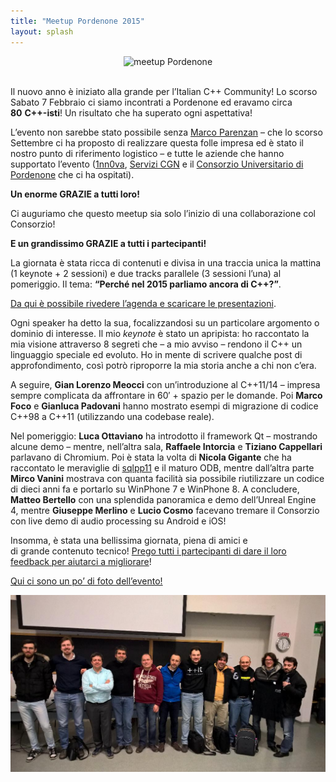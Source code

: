 ```yaml
---
title: "Meetup Pordenone 2015"
layout: splash
---
```


<center>
<img src="https://ilpropheta.github.io/pics/meetup-pn15.png" alt="meetup Pordenone">
</center>
<br/>

Il nuovo anno è iniziato alla grande per l’Italian C++ Community! Lo scorso Sabato 7 Febbraio ci siamo incontrati a Pordenone ed eravamo circa **80** **C++-isti**! Un risultato che ha superato ogni aspettativa!

L’evento non sarebbe stato possibile senza [Marco Parenzan](https://it.linkedin.com/in/marcoparenzan) – che lo scorso Settembre ci ha proposto di realizzare questa folle impresa ed è stato il nostro punto di riferimento logistico – e tutte le aziende che hanno supportato l’evento ([1nn0va](http://innovazionefvg.net), [Servizi CGN](http://www.cgn.it/) e il [Consorzio Universitario di Pordenone](http://www.unipordenone.it/) che ci ha ospitati).

**Un enorme GRAZIE a tutti loro!**

Ci auguriamo che questo meetup sia solo l’inizio di una collaborazione col Consorzio!

**E un grandissimo GRAZIE a tutti i partecipanti!**

La giornata è stata ricca di contenuti e divisa in una traccia unica la mattina (1 keynote + 2 sessioni) e due tracks parallele (3 sessioni l’una) al pomeriggio. Il tema: **“Perché nel 2015 parliamo ancora di C++?”**.

[Da qui è possibile rivedere l’agenda e scaricare le presentazioni](eventi/2015-02-07-meetup-pordenone).

Ogni speaker ha detto la sua, focalizzandosi su un particolare argomento o dominio di interesse. Il mio _keynote_ è stato un apripista: ho raccontato la mia visione attraverso 8 segreti che – a mio avviso – rendono il C++ un linguaggio speciale ed evoluto. Ho in mente di scrivere qualche post di approfondimento, così potrò riproporre la mia storia anche a chi non c’era.

A seguire, **Gian Lorenzo Meocci** con un’introduzione al C++11/14 – impresa sempre complicata da affrontare in 60′ + spazio per le domande. Poi **Marco Foco** e **Gianluca Padovani** hanno mostrato esempi di migrazione di codice C++98 a C++11 (utilizzando una codebase reale).

Nel pomeriggio: **Luca Ottaviano** ha introdotto il framework Qt – mostrando alcune demo – mentre, nell’altra sala, **Raffaele Intorcia** e **Tiziano Cappellari** parlavano di Chromium. Poi è stata la volta di **Nicola Gigante** che ha raccontato le meraviglie di [sqlpp11](https://github.com/rbock/sqlpp11) e il maturo ODB, mentre dall’altra parte **Mirco Vanini** mostrava con quanta facilità sia possibile riutilizzare un codice di dieci anni fa e portarlo su WinPhone 7 e WinPhone 8. A concludere, **Matteo Bertello** con una splendida panoramica e demo dell’Unreal Engine 4, mentre **Giuseppe Merlino** e **Lucio Cosmo** facevano tremare il Consorzio con live demo di audio processing su Android e iOS!

Insomma, è stata una bellissima giornata, piena di amici e di grande contenuto tecnico! [Prego tutti i partecipanti di dare il loro feedback per aiutarci a migliorare](https://joind.in/event/view/3228)!

[Qui ci sono un po’ di foto dell’evento!](https://www.facebook.com/photo.php?fbid=10153119575291057&set=oa.585553418246317&type=1&theater)

<center>
<img src="/assets/images/eventi/meetup0215.jpg" alt="meetup Pordenone">
</center>